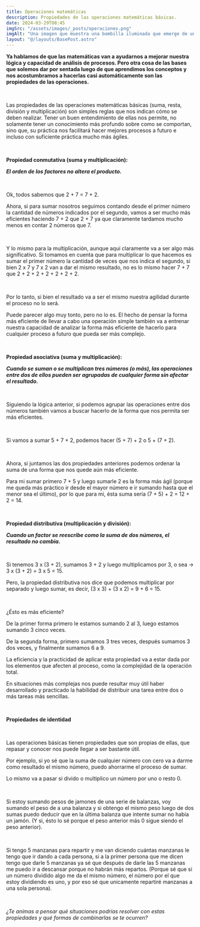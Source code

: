 ```yaml
---
title: Operaciones matemáticas
description: Propiedades de las operaciones matemáticas básicas.
date: 2024-03-29T08:45
imgSrc: "/assets/images/_posts/operaciones.png"
imgAlt: "Una imagen que muestra una bombilla iluminada que emerge de un libro abierto, rodeada de ecuaciones y símbolos matemáticos flotantes."
layout: "@/layouts/BasePost.astro"
---
```


**Ya hablamos de que las matemáticas van a ayudarnos a mejorar nuestra lógica y capacidad de análisis de procesos. Pero otra cosa de las bases que solemos dar por sentada luego de que aprendimos los conceptos y nos acostumbramos a hacerlas casi automáticamente son las propiedades de las operaciones.**

</br>

Las propiedades de las operaciones matemáticas básicas (suma, resta, división y multiplicación) son simples reglas que nos indican cómo se deben realizar. Tener un buen entendimiento de ellas nos permite, no solamente tener un conocimiento más profundo sobre como se comportan, sino que, su práctica nos facilitará hacer mejores procesos a futuro e incluso con suficiente práctica mucho más ágiles.

</br>

**Propiedad conmutativa (suma y multiplicación):**

***El orden de los factores no altera el producto.***

</br>

Ok, todos sabemos que 2 + 7 = 7 + 2.

Ahora, si para sumar nosotros seguimos contando desde el primer número la cantidad de números indicados por el segundo, vamos a ser mucho más eficientes haciendo 7 + 2 que 2 + 7 ya que claramente tardamos mucho menos en contar 2 números que 7.

</br>

Y lo mismo para la multiplicación, aunque aquí claramente va a ser algo más significativo. Si tomamos en cuenta que para multiplicar lo que hacemos es sumar el primer número la cantidad de veces que nos indica el segundo, si bien 2 x 7 y 7 x 2 van a dar el mismo resultado, no es lo mismo hacer 7 + 7 que 2 + 2 + 2 + 2 + 2 + 2 + 2.

</br>

Por lo tanto, si bien el resultado va a ser el mismo nuestra agilidad durante el proceso no lo será.

Puede parecer algo muy tonto, pero no lo es. El hecho de pensar la forma más eficiente de llevar a cabo una operación simple también va a entrenar nuestra capacidad de analizar la forma más eficiente de hacerlo para cualquier proceso a futuro que pueda ser más complejo.

</br>

**Propiedad asociativa (suma y multiplicación):**

***Cuando se suman o se multiplican tres números (o más), las operaciones entre dos de ellos pueden ser agrupadas de cualquier forma sin afectar el resultado.***

</br>

Siguiendo la lógica anterior, si podemos agrupar las operaciones entre dos números también vamos a buscar hacerlo de la forma que nos permita ser más eficientes.

</br>

Si vamos a sumar 5 + 7 + 2, podemos hacer (5 + 7) + 2 o 5 + (7 + 2).

</br>

Ahora, si juntamos las dos propiedades anteriores podemos ordenar la suma de una forma que nos quede aún más eficiente.

Para mi sumar primero 7 + 5 y luego sumarle 2 es la forma más ágil (porque me queda más práctico ir desde el mayor número e ir sumando hasta que el menor sea el último), por lo que para mi, ésta suma sería (7 + 5) + 2 = 12 + 2 = 14.

</br>

**Propiedad distributiva (multiplicación y división):**

***Cuando un factor se reescribe como la suma de dos números, el resultado no cambia.***

</br>

Si tenemos 3 x (3 + 2), sumamos 3 + 2 y luego multiplicamos por 3, o sea -> 3 x (3 + 2) = 3 x 5 = 15.

Pero, la propiedad distributiva nos dice que podemos multiplicar por separado y luego sumar, es decir, (3 x 3) + (3 x 2) = 9 + 6 = 15.

</br>

¿Ésto es más eficiente?

De la primer forma primero le estamos sumando 2 al 3, luego estamos sumando 3 cinco veces.

De la segunda forma, primero sumamos 3 tres veces, después sumamos 3 dos veces, y finalmente sumamos 6 a 9.

La eficiencia y la practicidad de aplicar esta propiedad va a estar dada por los elementos que afecten al proceso, como la complejidad de la operación total.

En situaciones más complejas nos puede resultar muy útil haber desarrollado y practicado la habilidad de distribuir una tarea entre dos o más tareas más sencillas.

</br>

**Propiedades de identidad**

</br>

Las operaciones básicas tienen propiedades que son propias de ellas, que repasar y conocer nos puede llegar a ser bastante útil.

Por ejemplo, si yo sé que la suma de cualquier número con cero va a darme como resultado el mismo número, puedo ahorrarme el proceso de sumar.

Lo mismo va a pasar si divido o multiplico un número por uno o resto 0.

</br>

Si estoy sumando pesos de jamones de una serie de balanzas, voy sumando el peso de a una balanza y si obtengo el mismo peso luego de dos sumas puedo deducir que en la última balanza que intente sumar no había un jamón. (Y si, ésto lo sé porque el peso anterior más 0 sigue siendo el peso anterior).

</br>

Si tengo 5 manzanas para repartir y me van diciendo cuántas manzanas le tengo que ir dando a cada persona, si a la primer persona que me dicen tengo que darle 5 manzanas ya sé que después de darle las 5 manzanas me puedo ir a descansar porque no habrán más repartos. (Porque sé que si un número dividido algo me da el mismo número, el número por el que estoy dividiendo es uno, y por eso sé que unicamente repartiré manzanas a una sola persona).

</br>

*¿Te animas a pensar qué situaciones podrías resolver con estas propiedades y qué formas de combinarlas se te ocurren?*

</br>
